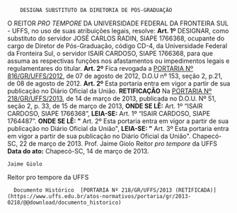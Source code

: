         DESIGNA SUBSTITUTO DA DIRETORIA DE PÓS-GRADUAÇÃO  

 O REITOR *PRO TEMPORE*  DA UNIVERSIDADE FEDERAL DA FRONTEIRA SUL - UFFS, no uso de suas atribuições legais, resolve:   **Art. 1º**  DESIGNAR, como substituto do servidor JOSÉ CARLOS RADIN, SIAPE 1766368, ocupante do cargo de Diretor de Pós-Graduação, código CD-4, da Universidade Federal da Fronteira Sul, o servidor ISAIR CARDOSO, SIAPE 1766368, para que assuma as respectivas funções nos afastamentos ou impedimentos legais e regulamentares do titular.   **Art. 2º**  Fica revogada a [PORTARIA Nº 816/GR/UFFS/2012](https://www.uffs.edu.br/atos-normativos/portaria/gr/2012-0816), de 07 de agosto de 2012, D.O.U nº 153, seção 2, p.21, de 08 de agosto de 2012.   **Art. 2º**  Esta portaria entra em vigor a partir de sua publicação no Diário Oficial da União.   **RETIFICAÇÃO**   Na [PORTARIA Nº 218/GR/UFFS/2013](https://www.uffs.edu.br/atos-normativos/portaria/gr/2013-0218), de 14 de março de 2013, publicada no D.O.U. Nº 51, seção 2, p. 33, de 15 de março de 2013,   **ONDE SE LÊ:** Art. 1º “ISAIR CARDOSO, SIAPE 1766368”,   **LEIA-SE:**  Art. 1º “ISAIR CARDOSO, SIAPE 1764487”.   **ONDE SE LÊ: "** Art. 2º Esta portaria entra em vigor a partir de sua publicação no Diário Oficial da União",   **LEIA-SE: "** Art. 3º Esta portaria entra em vigor a partir de sua publicação no Diário Oficial da União".   Chapecó-SC, 22 de março de 2013.   Prof. Jaime Giolo Reitor *pro tempore*  da UFFS      **Data do ato:** Chapecó-SC, 14 de março de 2013.   
 

    Jaime Giolo   
 Reitor pro tempore da UFFS 

      Documento Histórico  [PORTARIA Nº 218/GR/UFFS/2013 (RETIFICADA)](https://www.uffs.edu.br/atos-normativos/portaria/gr/2013-0218/@@download/documento_historico)     
      